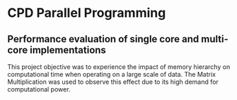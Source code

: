 # CPD Parallel Programming

## Performance evaluation of single core and multi-core implementations 

This project objective was to experience the impact of memory hierarchy on computational time when operating on a large scale of data. The Matrix Multiplication was used to observe this effect due to its high demand for computational power.
